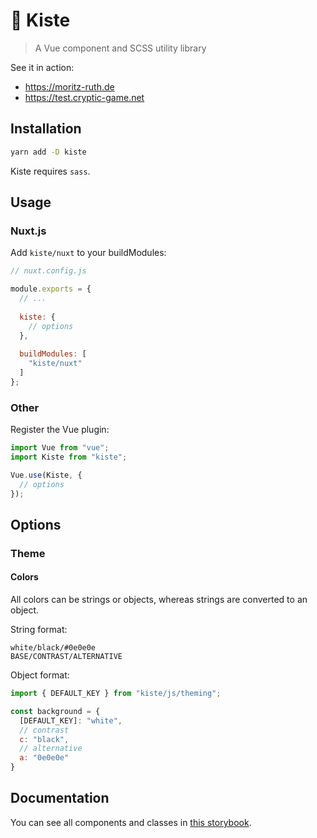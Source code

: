 # 💎️ Kiste
> A Vue component and SCSS utility library

See it in action:
- https://moritz-ruth.de
- https://test.cryptic-game.net

## Installation
```bash
yarn add -D kiste
```

Kiste requires `sass`.

## Usage
### Nuxt.js
Add `kiste/nuxt` to your buildModules:

```js
// nuxt.config.js

module.exports = {
  // ...
  
  kiste: {
    // options
  },
  
  buildModules: [
    "kiste/nuxt"
  ]
};
```

### Other
Register the Vue plugin:
```js
import Vue from "vue";
import Kiste from "kiste";

Vue.use(Kiste, {
  // options
});
```

## Options
### Theme
#### Colors
All colors can be strings or objects, whereas strings are converted to an object.

String format:
```raw
white/black/#0e0e0e
BASE/CONTRAST/ALTERNATIVE
```

Object format:
```js
import { DEFAULT_KEY } from "kiste/js/theming";

const background = {
  [DEFAULT_KEY]: "white",
  // contrast
  c: "black",
  // alternative
  a: "0e0e0e"
}
```

## Documentation
You can see all components and classes in [this storybook](https://app.moritz-ruth.de/kiste).
